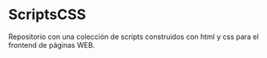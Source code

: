 # ScriptsCSS
Repositorio con una colección de scripts construidos con html y css para el frontend de páginas WEB.
